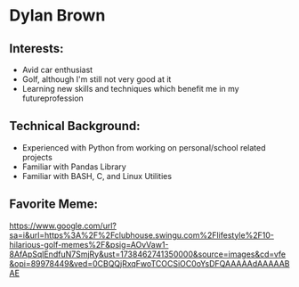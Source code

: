 # Dylan Brown

## Interests:
- Avid car enthusiast
- Golf, although I'm still not very good at it
- Learning new skills and techniques which benefit me in my futureprofession

## Technical Background:
- Experienced with Python from working on personal/school related projects
- Familiar with Pandas Library
- Familiar with BASH, C, and Linux Utilities

## Favorite Meme:
https://www.google.com/url?sa=i&url=https%3A%2F%2Fclubhouse.swingu.com%2Flifestyle%2F10-hilarious-golf-memes%2F&psig=AOvVaw1-8AfApSqlEndfuN7SmjRy&ust=1738462741350000&source=images&cd=vfe&opi=89978449&ved=0CBQQjRxqFwoTCOCSiOC0oYsDFQAAAAAdAAAAABAE

